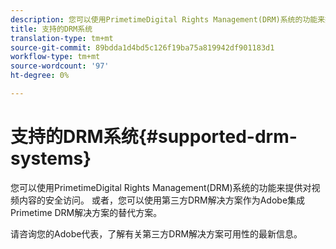 ```yaml
---
description: 您可以使用PrimetimeDigital Rights Management(DRM)系统的功能来提供对视频内容的安全访问。 或者，您可以使用第三方DRM解决方案作为Adobe集成Primetime DRM解决方案的替代方案。
title: 支持的DRM系统
translation-type: tm+mt
source-git-commit: 89bdda1d4bd5c126f19ba75a819942df901183d1
workflow-type: tm+mt
source-wordcount: '97'
ht-degree: 0%

---
```



# 支持的DRM系统{#supported-drm-systems}

您可以使用PrimetimeDigital Rights Management(DRM)系统的功能来提供对视频内容的安全访问。 或者，您可以使用第三方DRM解决方案作为Adobe集成Primetime DRM解决方案的替代方案。

请咨询您的Adobe代表，了解有关第三方DRM解决方案可用性的最新信息。
